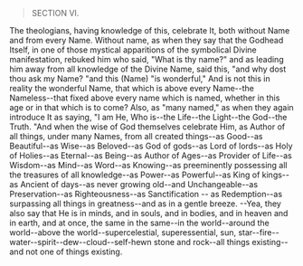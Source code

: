 > SECTION VI.

The theologians, having knowledge of this, celebrate It, both without Name and from every Name.
Without name, as when they say that the Godhead Itself, in one of those mystical apparitions of the symbolical Divine manifestation, rebuked him who said, "What is thy name?" and as leading him away from all knowledge of the Divine Name, said this, "and   why dost thou ask my Name? "and this (Name) "is wonderful," And is not this in reality the wonderful Name, that which is above every Name--the Nameless--that fixed above every name which is named, whether in this age or in that which is to come? Also, as "many named," as when they   again introduce It as saying, "I am He, Who is--the Life--the Light--the God--the Truth.
"And when the wise of God themselves celebrate Him, as Author of all things, under many Names, from all created things--as Good--as Beautiful--as Wise--as Beloved--as God of gods--as Lord of lords--as Holy of Holies--as Eternal--as Being--as Author of Ages--as Provider of Life--as Wisdom--as Mind--as Word--as Knowing--as preeminently possessing all the treasures of all knowledge--as Power--as Powerful--as King of kings--as Ancient of days--as never growing old--and Unchangeable--as Preservation--as Righteousness--as Sanctification -- as Redemption--as surpassing all   things in greatness--and as in a gentle breeze.
--Yea, they also say   that He is in minds, and in souls, and in bodies, and in heaven and in   earth, and at once, the same in the same--in the world--around the   world--above the world--supercelestial, superessential, sun,   star--fire--water--spirit--dew--cloud--self-hewn stone and rock--all   things existing--and not one of things existing.
